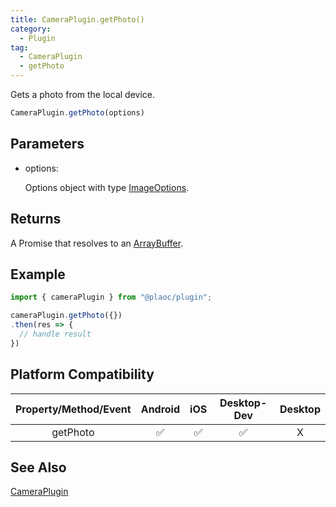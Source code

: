 ```yaml
---
title: CameraPlugin.getPhoto()
category:
  - Plugin
tag:
  - CameraPlugin  
  - getPhoto
---
```


Gets a photo from the local device.

```js
CameraPlugin.getPhoto(options)
```

## Parameters

  - options: 

    Options object with type [ImageOptions](../../interface/image-options/index.md).

## Returns

  A Promise that resolves to an [ArrayBuffer](https://developer.mozilla.org/en-US/docs/Web/JavaScript/Reference/Global_Objects/ArrayBuffer).

## Example

```js
import { cameraPlugin } from "@plaoc/plugin";

cameraPlugin.getPhoto({})
.then(res => {
  // handle result
}) 
```

## Platform Compatibility

| Property/Method/Event | Android | iOS | Desktop-Dev | Desktop |
|:---------------------:|:-------:|:---:|:-----------:|:-------:|
| getPhoto              | ✅      | ✅  | ✅          | X       |

## See Also

[CameraPlugin](./index.md)